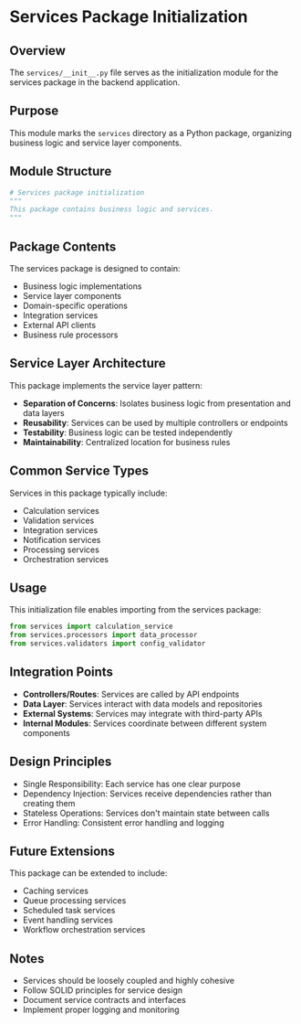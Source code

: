 # Services Package Initialization

## Overview
The `services/__init__.py` file serves as the initialization module for the services package in the backend application.

## Purpose
This module marks the `services` directory as a Python package, organizing business logic and service layer components.

## Module Structure
```python
# Services package initialization
"""
This package contains business logic and services.
"""
```

## Package Contents
The services package is designed to contain:
- Business logic implementations
- Service layer components
- Domain-specific operations
- Integration services
- External API clients
- Business rule processors

## Service Layer Architecture
This package implements the service layer pattern:
- **Separation of Concerns**: Isolates business logic from presentation and data layers
- **Reusability**: Services can be used by multiple controllers or endpoints
- **Testability**: Business logic can be tested independently
- **Maintainability**: Centralized location for business rules

## Common Service Types
Services in this package typically include:
- Calculation services
- Validation services
- Integration services
- Notification services
- Processing services
- Orchestration services

## Usage
This initialization file enables importing from the services package:
```python
from services import calculation_service
from services.processors import data_processor
from services.validators import config_validator
```

## Integration Points
- **Controllers/Routes**: Services are called by API endpoints
- **Data Layer**: Services interact with data models and repositories
- **External Systems**: Services may integrate with third-party APIs
- **Internal Modules**: Services coordinate between different system components

## Design Principles
- Single Responsibility: Each service has one clear purpose
- Dependency Injection: Services receive dependencies rather than creating them
- Stateless Operations: Services don't maintain state between calls
- Error Handling: Consistent error handling and logging

## Future Extensions
This package can be extended to include:
- Caching services
- Queue processing services
- Scheduled task services
- Event handling services
- Workflow orchestration services

## Notes
- Services should be loosely coupled and highly cohesive
- Follow SOLID principles for service design
- Document service contracts and interfaces
- Implement proper logging and monitoring